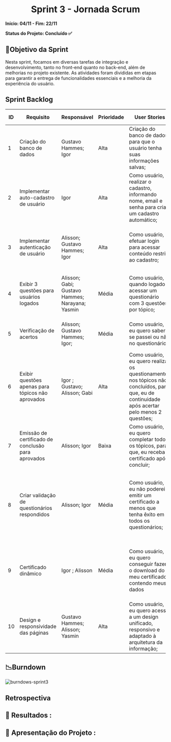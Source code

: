 <h1 align="center"> Sprint 3 - Jornada Scrum </h1>

**Início: 04/11 - Fim: 22/11**

**Status do Projeto: Concluído ✅**

<span id="objetivo">
  
## 📌Objetivo da Sprint
Nesta sprint, focamos em diversas tarefas de integração e desenvolvimento, tanto no front-end quanto no back-end, além de melhorias no projeto existente. As atividades foram divididas em etapas para garantir a entrega de funcionalidades essenciais e a melhoria da experiência do usuário.
<br>

## Sprint Backlog

| ID | Requisito          | Responsável | Prioridade | User Stories                                                 | Pontuação | Definition of Done                                           |
|----|--------------------|-------------|------------|-------------------------------------------------------------|-----------|-------------------------------------------------------------|
| 1  | Criação do banco de dados    |   Gustavo Hammes; Igor      | Alta       | Criação do banco de dados para que o usuário tenha suas informações salvas; | 13 | Criar tabelas para consumo e armazenamento dos dados do usuário |
| 2  | Implementar auto-cadastro de usuário    |  Igor       | Alta       | Como usuário, realizar o cadastro, informando nome, email e senha para criar um cadastro automático; | 5 | Criar página de cadastro com cabeçalho, campos input, botão de envio e link para login. |
| 3  | Implementar autenticação de usuário    | Alisson; Gustavo Hammes; Igor        | Alta       | Como usuário, efetuar login para acessar conteúdo restrito ao cadastro; | 5 | Criar página de login com cabeçalho, campos input, botão de envio e link para cadastro. |
| 4  | Exibir 3 questões para usuários logados    | Alisson; Gabi; Gustavo Hammes; Narayana; Yasmin        | Média       | Como usuário, quando logado acessar um questionário com 3 questões por tópico; | 5 | Criar página de questionário com navegação lateral, título, texto, opções de resposta e botão enviar. |
| 5  | Verificação de acertos    | Alisson; Gustavo Hammes; Igor;         | Média       | Como usuário, eu quero saber se passei ou não no questionário; | 5 | Criar validação de respostas através do js e do banco de dados.|
| 6  | Exibir questões apenas para tópicos não aprovados    |  Igor ; Gustavo; Alisson; Gabi       | Alta       | Como usuário, eu quero realizar os questionamentos nos tópicos não concluídos, para que, eu de continuidade após acertar pelo menos 2 questões; | 5 | Configurar lógica para exibir questões de tópicos incompletos; ajustar para acesso após 2 acertos.|
| 7  | Emissão de certificado de conclusão para aprovados    |  Alisson; Igor        | Baixa       | Como usuário, eu quero completar todos os tópicos, para que, eu receba o certificado após concluir; | 5 | Criar página de certificado com cabeçalho, imagem, botão para imprimir, e link para perfil do usuário. |
| 8  | Criar validação de questionários respondidos | Alisson; Igor        | Média       | Como usuário, eu não poderei emitir um certificado a menos que tenha êxito em todos os questionários; | 2 | Desenvolver uma validação que verifica se todos os questionários foram respondidos através do localStorage, js e banco de dados. |
| 9  | Certificado dinâmico | Igor ; Alisson        | Média       | Como usuário, eu quero conseguir fazer o download do meu certificado contendo meus dados | 2 | Criação do certificado de forma dinâmica, mostrando o nome do usuário e disponível para download em pdf. |
| 10  | Design e responsividade das páginas | Gustavo Hammes; Alisson; Yasmin | Alta       | Como usuário, eu quero acesso a um design unificado, responsivo e adaptado à arquitetura da informação; | 8 | Criar estilos CSS para cada página, com foco em responsividade e alinhamento à arquitetura de informação. |



## 📉Burndown

![burndows-sprint3](https://github.com/user-attachments/assets/62f36bfd-18d6-48c4-9550-564154bda56d)


## Retrospectiva
  

## 🔗 Resultados :

## 🎥 Apresentação do Projeto :

<br>

